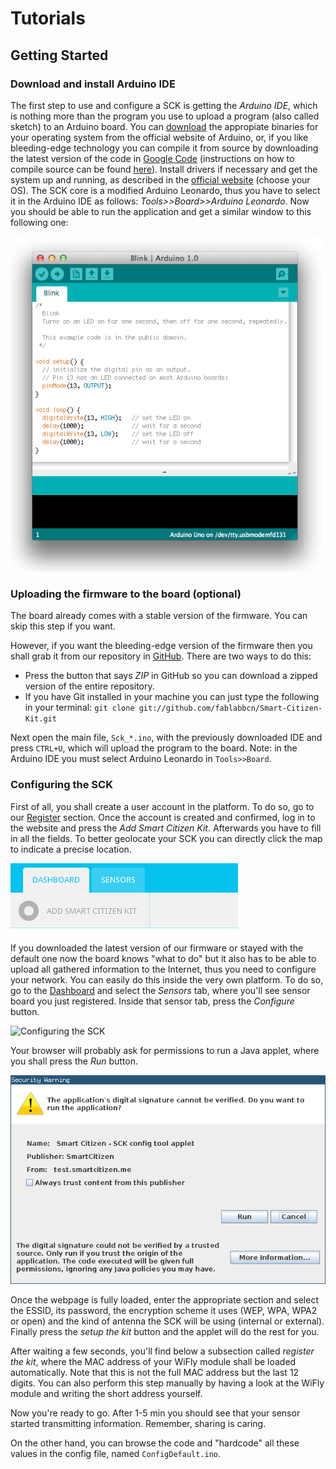 # Tutorials

## Getting Started

### Download and install Arduino IDE
The first step to use and configure a SCK is getting the *Arduino IDE*, which is nothing more than the program you use to upload a program (also called sketch) to an Arduino board. You can [download](http://arduino.cc/en/Main/Software) the appropiate binaries for your operating system from the official website of Arduino, or, if you like bleeding-edge technology you can compile it from source by downloading the latest version of the code in [Google Code](https://code.google.com/p/arduino) (instructions on how to compile source can be found [here](https://code.google.com/p/arduino/wiki/BuildingArduino)). Install drivers if necessary and get the system up and running, as described in the [official website](http://arduino.cc/en/Guide/HomePage) (choose your OS). The SCK core is a modified Arduino Leonardo, thus you have to select it in the Arduino IDE as follows: *Tools>>Board>>Arduino Leonardo*. Now you should be able to run the application and get a similar window to this following one:

![Arduino IDE window](../pics/ArduinoIDE.png)

### Uploading the firmware to the board (optional)
The board already comes with a stable version of the firmware. You can skip this step if you want.

However, if you want the bleeding-edge version of the firmware then you shall grab it from our repository in [GitHub](https://github.com/fablabbcn/Smart-Citizen-Kit). There are two ways to do this:
- Press the button that says *ZIP* in GitHub so you can download a zipped version of the entire repository.
- If you have Git installed in your machine you can just type the following in your terminal: `git clone git://github.com/fablabbcn/Smart-Citizen-Kit.git`

Next open the main file, `Sck_*.ino`, with the previously downloaded IDE and press `CTRL+U`, which will upload the program to the board. Note: in the Arduino IDE you must select Arduino Leonardo in `Tools>>Board`.

### Configuring the SCK
First of all, you shall create a user account in the platform. To do so, go to our [Register](http://smartcitizen.me/users/add) section. Once the account is created and confirmed, log in to the website and press the *Add Smart Citizen Kit*.
Afterwards you have to fill in all the fields. To better geolocate your SCK you can directly click the map to indicate a precise location.

![Adding a SCK](../pics/add.png)

If you downloaded the latest version of our firmware or stayed with the default one now the board knows "what to do" but it also has to be able to upload all gathered information to the Internet, thus you need to configure your network. You can easily do this inside the very own platform. To do so, go to the [Dashboard](http://test.smartcitizen.me/users/dashboard) and select the *Sensors* tab, where you'll see sensor board you just registered. Inside that sensor tab, press the *Configure* button.

![Configuring the SCK](../pics/configuring.png)

Your browser will probably ask for permissions to run a Java applet, where you shall press the *Run* button. 

![Giving permissions to the Java applet](../pics/applet.png)

Once the webpage is fully loaded, enter the appropriate section and select the ESSID, its password, the encryption scheme it uses (WEP, WPA, WPA2 or open) and the kind of antenna the SCK will be using (internal or external). Finally press the *setup the kit* button and the applet will do the rest for you.

After waiting a few seconds, you'll find below a subsection called *register the kit*, where the MAC address of your WiFly module shall be loaded automatically. Note that this is not the full MAC address but the last 12 digits. You can also perform this step manually by having a look at the WiFly module and writing the short address yourself.

Now you're ready to go. After 1-5 min you should see that your sensor started transmitting information. Remember, sharing is caring.

On the other hand, you can browse the code and "hardcode" all these values in the config file, named `ConfigDefault.ino`.
